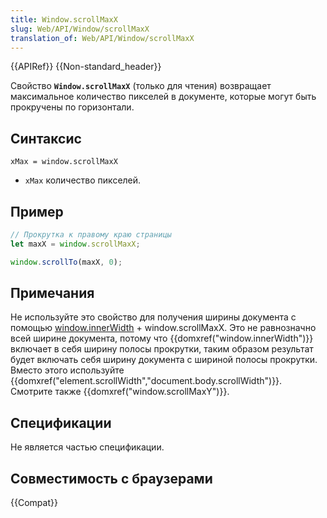 ```yaml
---
title: Window.scrollMaxX
slug: Web/API/Window/scrollMaxX
translation_of: Web/API/Window/scrollMaxX
---
```

{{APIRef}} {{Non-standard_header}}

Свойство **`Window.scrollMaxX`** (только для чтения) возвращает максимальное количество пикселей в документе, которые могут быть прокручены по горизонтали.

## Синтаксис

```
xMax = window.scrollMaxX
```

- `xMax` количество пикселей.

## Пример

```js
// Прокрутка к правому краю страницы
let maxX = window.scrollMaxX;

window.scrollTo(maxX, 0);
```

## Примечания

Не используйте это свойство для получения ширины документа с помощью [window.innerWidth](/ru/docs/DOM/window.innerWidth "DOM/window.innerWidth") + window\.scrollMaxX. Это не равнозначно всей ширине документа, потому что {{domxref("window.innerWidth")}} включает в себя ширину полосы прокрутки, таким образом результат будет включать себя ширину документа с шириной полосы прокрутки. Вместо этого используйте {{domxref("element.scrollWidth","document.body.scrollWidth")}}. Смотрите также {{domxref("window.scrollMaxY")}}.

## Спецификации

Не является частью спецификации.

## Совместимость с браузерами

{{Compat}}
